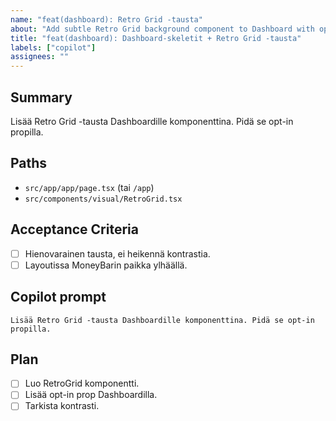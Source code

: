 ```yaml
---
name: "feat(dashboard): Retro Grid -tausta"
about: "Add subtle Retro Grid background component to Dashboard with opt-in prop"
title: "feat(dashboard): Dashboard-skeletit + Retro Grid -tausta"
labels: ["copilot"]
assignees: ""
---
```


## Summary
Lisää Retro Grid -tausta Dashboardille komponenttina. Pidä se opt-in propilla.

## Paths
- `src/app/app/page.tsx` (tai `/app`)
- `src/components/visual/RetroGrid.tsx`

## Acceptance Criteria
- [ ] Hienovarainen tausta, ei heikennä kontrastia.
- [ ] Layoutissa MoneyBarin paikka ylhäällä.

## Copilot prompt
```
Lisää Retro Grid -tausta Dashboardille komponenttina. Pidä se opt-in propilla.
```

## Plan
- [ ] Luo RetroGrid komponentti.
- [ ] Lisää opt-in prop Dashboardilla.
- [ ] Tarkista kontrasti.
